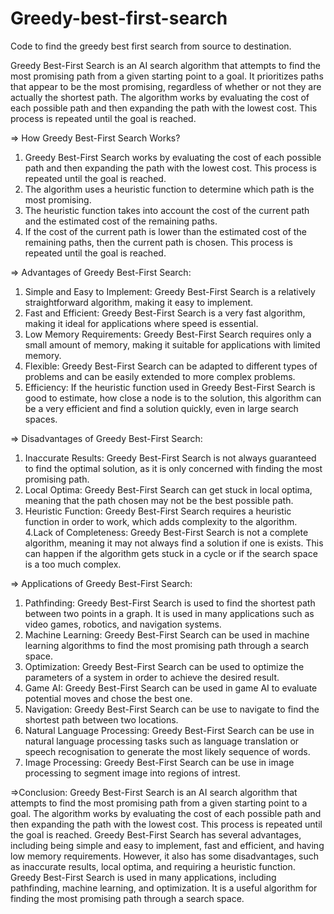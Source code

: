 # Greedy-best-first-search
Code to find the greedy best first search from source to destination.


Greedy Best-First Search is an AI search algorithm that attempts to find the most promising path from a given starting point to a goal.
It prioritizes paths that appear to be the most promising, regardless of whether or not they are actually the shortest path.
The algorithm works by evaluating the cost of each possible path and then expanding the path with the lowest cost. 
This process is repeated until the goal is reached.


=> How Greedy Best-First Search Works?

1. Greedy Best-First Search works by evaluating the cost of each possible path and then expanding the path with the lowest cost. This process is repeated until the goal is reached. 
2. The algorithm uses a heuristic function to determine which path is the most promising. 
3. The heuristic function takes into account the cost of the current path and the estimated cost of the remaining paths. 
4. If the cost of the current path is lower than the estimated cost of the remaining paths, then the current path is chosen. This process is repeated until the goal is reached.


=> Advantages of Greedy Best-First Search:

1. Simple and Easy to Implement: Greedy Best-First Search is a relatively straightforward algorithm, making it easy to implement.
2. Fast and Efficient: Greedy Best-First Search is a very fast algorithm, making it ideal for applications where speed is essential.
3. Low Memory Requirements: Greedy Best-First Search requires only a small amount of memory, making it suitable for applications with limited memory.
4. Flexible: Greedy Best-First Search can be adapted to different types of problems and can be easily extended to more complex problems.
5. Efficiency: If the heuristic function used in Greedy Best-First Search is good to estimate, how close a node is to the solution, this algorithm can be a very efficient and find a solution quickly, even in large search spaces.


=> Disadvantages of Greedy Best-First Search:
1. Inaccurate Results: Greedy Best-First Search is not always guaranteed to find the optimal solution, as it is only concerned with finding the most promising path.
2. Local Optima: Greedy Best-First Search can get stuck in local optima, meaning that the path chosen may not be the best possible path.
3. Heuristic Function: Greedy Best-First Search requires a heuristic function in order to work, which adds complexity to the algorithm.
4.Lack of Completeness: Greedy Best-First Search is not a complete algorithm, meaning it may not always find a solution if one is exists. This can happen if the algorithm gets stuck in a cycle or if the search space is a too much complex.


=> Applications of Greedy Best-First Search:
1. Pathfinding: Greedy Best-First Search is used to find the shortest path between two points in a graph. It is used in many applications such as video games, robotics, and navigation systems.
2. Machine Learning: Greedy Best-First Search can be used in machine learning algorithms to find the most promising path through a search space.
3. Optimization: Greedy Best-First Search can be used to optimize the parameters of a system in order to achieve the desired result.
4. Game AI: Greedy Best-First Search can be used in game AI to evaluate potential moves and chose the best one.
5. Navigation: Greedy Best-First Search can be use to navigate to find the shortest path between two locations.
6. Natural Language Processing: Greedy Best-First Search can be use in natural language processing tasks such as language translation or speech recognisation to generate the most likely sequence of words.
7. Image Processing: Greedy Best-First Search can be use in image processing to segment image into regions of intrest.


=>Conclusion:
Greedy Best-First Search is an AI search algorithm that attempts to find the most promising path from a given starting point to a goal. The algorithm works by evaluating the cost of each possible path and then expanding the path with the lowest cost. This process is repeated until the goal is reached. Greedy Best-First Search has several advantages, including being simple and easy to implement, fast and efficient, and having low memory requirements. However, it also has some disadvantages, such as inaccurate results, local optima, and requiring a heuristic function. Greedy Best-First Search is used in many applications, including pathfinding, machine learning, and optimization. It is a useful algorithm for finding the most promising path through a search space.
